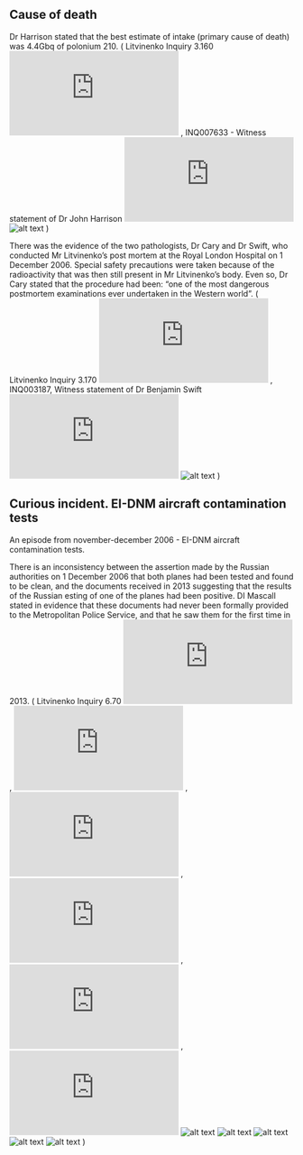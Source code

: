## Cause of death
Dr Harrison stated that the best estimate of intake (primary cause of death) was 4.4Gbq of polonium 210.
  ( Litvinenko Inquiry 3.160 ![pdf](https://github.com/lenard417/litvinenko-inquiry-fragments/raw/master/docs/Litvinenko-Inquiry-Report-web-version.pdf)
  , INQ007633 - Witness statement of Dr John Harrison
  ![pdf](https://github.com/lenard417/litvinenko-inquiry-fragments/raw/master/docs/Witness%20statement%20of%20Dr%20John%20Harrison%20INQ007633.pdf)
  ![alt text](https://raw.githubusercontent.com/lenard417/litvinenko-inquiry-fragments/master/img/Witness%20statement%20of%20Dr%20John%20Harrison%20INQ007633.png)
)

There was the evidence of the two pathologists, Dr Cary and Dr Swift, who conducted Mr Litvinenko’s post mortem at the Royal London Hospital on 1 December 2006. Special safety precautions were taken because of the radioactivity that was then still present in Mr Litvinenko’s body. Even so, Dr Cary stated that the procedure had been: “one of the most dangerous postmortem examinations ever undertaken in the Western world”.
( Litvinenko Inquiry 3.170 ![pdf](https://github.com/lenard417/litvinenko-inquiry-fragments/raw/master/docs/Litvinenko-Inquiry-Report-web-version.pdf)
, INQ003187, 	Witness statement of Dr Benjamin Swift
![pdf](https://github.com/lenard417/litvinenko-inquiry-fragments/raw/master/docs/INQ003187%2C%20Witness%20statement%20of%20Dr%20Benjamin%20Swift.pdf)
![alt text](https://github.com/lenard417/litvinenko-inquiry-fragments/raw/master/img/INQ003187%2C%20Witness%20statement%20of%20Dr%20Benjamin%20Swift.png)
)

## Curious incident. EI-DNM aircraft contamination tests
An episode from november-december 2006 - EI-DNM aircraft contamination tests.

There is an inconsistency between the assertion made by the Russian authorities on 1 December 2006 that both planes had been tested and found to be clean, and the documents received in 2013 suggesting that the results of the Russian esting of one of the planes had been positive.
DI Mascall stated in evidence that these documents had never been formally provided to the Metropolitan Police Service, and that he saw them for the first time in 2013.
  ( Litvinenko Inquiry 6.70 ![pdf](https://github.com/lenard417/litvinenko-inquiry-fragments/raw/master/docs/Litvinenko-Inquiry-Report-web-version.pdf)
  , ![pdf1](https://github.com/lenard417/litvinenko-inquiry-fragments/raw/master/docs/transaero%20clean%20plane.pdf)
  , ![pdf2](https://github.com/lenard417/litvinenko-inquiry-fragments/raw/master/docs/transaero%20clean%20plane-2.pdf)
  , ![pdf3](https://github.com/lenard417/litvinenko-inquiry-fragments/raw/master/docs/transaero%20clean%20plane-3.pdf)
  , ![pdf4](https://github.com/lenard417/litvinenko-inquiry-fragments/raw/master/docs/transaero%20clean%20plane-4.pdf)
  , ![pdf5](https://github.com/lenard417/litvinenko-inquiry-fragments/raw/master/docs/transaero%20clean%20plane-5.pdf)
  ![alt text](https://github.com/lenard417/litvinenko-inquiry-fragments/raw/master/img/transaero%20clean%20plane.png)
  ![alt text](https://github.com/lenard417/litvinenko-inquiry-fragments/raw/master/img/transaero%20clean%20plane-2.png)
  ![alt text](https://github.com/lenard417/litvinenko-inquiry-fragments/raw/master/img/transaero%20clean%20plane-3.png)
  ![alt text](https://github.com/lenard417/litvinenko-inquiry-fragments/raw/master/img/transaero%20clean%20plane-4.png)
  ![alt text](https://github.com/lenard417/litvinenko-inquiry-fragments/raw/master/img/transaero%20clean%20plane-5.png)
)
